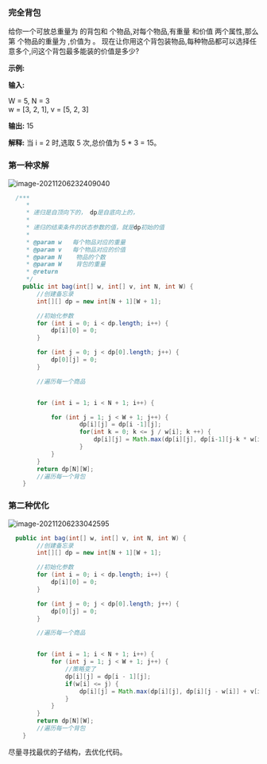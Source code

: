 ### 完全背包

给你一个可放总重量为  的背包和  个物品,对每个物品,有重量  和价值  两个属性,那么第  个物品的重量为 ,价值为 。
现在让你用这个背包装物品,每种物品都可以选择任意多个,问这个背包最多能装的价值是多少?


**示例:**

**输入:**

W = 5, N = 3      
w = [3, 2, 1], v = [5, 2, 3]

**输出:** 15

**解释:** 当 i = 2 时,选取 5 次,总价值为 5 * 3 = 15。



### 第一种求解

![image-20211206232409040](https://we-take-bucket.oss-cn-beijing.aliyuncs.com/imgimage-20211206232409040.png)

```java
  /***
     *
     * 递归是自顶向下的， dp是自底向上的，
     *
     * 递归的结束条件的状态参数的值，就是dp初始的值
     *
     * @param w   每个物品对应的重量
     * @param v   每个物品对应的价值
     * @param N    物品的个数
     * @param W    背包的重量
     * @return
     */
    public int bag(int[] w, int[] v, int N, int W) {
        //创建备忘录
        int[][] dp = new int[N + 1][W + 1];

        //初始化参数
        for (int i = 0; i < dp.length; i++) {
            dp[i][0] = 0;
        }

        for (int j = 0; j < dp[0].length; j++) {
            dp[0][j] = 0;
        }

        //遍历每一个商品


        for (int i = 1; i < N + 1; i++) {

            for (int j = 1; j < W + 1; j++) {
                    dp[i][j] = dp[i -1][j];
                    for(int k = 0; k <= j / w[i]; k ++) {
                        dp[i][j] = Math.max(dp[i][j], dp[i-1][j-k * w[i]] + k * v[i]);
                    }
            }
        }
        return dp[N][W];
        //遍历每一个背包
    }
```



### 第二种优化

![image-20211206233042595](https://we-take-bucket.oss-cn-beijing.aliyuncs.com/imgimage-20211206233042595.png)

```java
  public int bag(int[] w, int[] v, int N, int W) {
        //创建备忘录
        int[][] dp = new int[N + 1][W + 1];

        //初始化参数
        for (int i = 0; i < dp.length; i++) {
            dp[i][0] = 0;
        }

        for (int j = 0; j < dp[0].length; j++) {
            dp[0][j] = 0;
        }

        //遍历每一个商品


        for (int i = 1; i < N + 1; i++) {
            for (int j = 1; j < W + 1; j++) {
                //策略变了
                dp[i][j] = dp[i - 1][j];
                if(w[i] <= j) {
                    dp[i][j] = Math.max(dp[i][j], dp[i][j - w[i]] + v[i]);
                }
            }
        }
        return dp[N][W];
        //遍历每一个背包
    }
```

尽量寻找最优的子结构，去优化代码。

